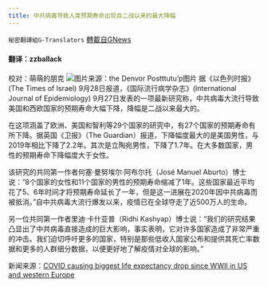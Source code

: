 ```yaml
---
title: 中共病毒导致人类预期寿命出现自二战以来的最大降幅
---
```

`秘密翻譯組G-Translators` [轉載自GNews](https://gnews.org/zh-hans/1561723/)

#### 翻译：zzballack
校对：萌萌的朋克
![](https://assets.gnews.org/wp-content/uploads/2021/09/3-73.jpg)图片来源：the Denvor Postttutu’p图片
据《以色列时报》(The Times of Israel) 9月28日报道，《国际流行病学杂志》(International Journal of Epidemiology) 9月27日发表的一项最新研究称，中共病毒大流行导致美国和西欧国家的预期寿命大幅下降，降幅是二战以来最大的。

在这项涵盖了欧洲、美国和智利等29个国家的研究中，有27个国家的预期寿命有所下降。据英国《卫报》（The Guardian）报道，下降幅度最大的是美国男性，与2019年相比下降了2.2年。其次是立陶宛男性，下降了1.7年。在大多数国家，男性的预期寿命下降幅度大于女性。

该研究的共同第一作者何塞·曼努埃尔·阿布尔托（José Manuel Aburto）博士说：”8个国家的女性和11个国家的男性的预期寿命缩减了1年。这些国家最近平均花了5、6年时间才将预期寿命延长了一年，但是这一进展在2020年因中共病毒而被抵消。”自中共病毒大流行爆发以来，疫情已在全球夺走了近500万人的生命。

另一位共同第一作者里迪·卡什亚普（Ridhi Kashyap）博士说：“我们的研究结果凸显出了中共病毒直接造成的巨大影响，事实表明，它对许多国家造成了非常严重的冲击。我们迫切呼吁更多的国家，特别是那些低收入国家公布和提供其死亡率数据和更多的人群细分数据，以便更好地了解疫情对全球的影响。”

新闻来源：[COVID causing biggest life expectancy drop since WWII in US and western Europe](https://www.timesofisrael.com/study-covid-caused-biggest-western-europe-us-life-expectancy-drop-since-wwii/)
